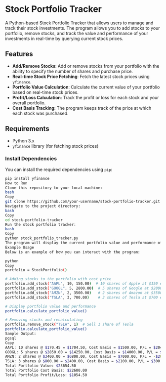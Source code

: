 # Stock Portfolio Tracker

A Python-based Stock Portfolio Tracker that allows users to manage and track their stock investments. The program allows you to add stocks to your portfolio, remove stocks, and track the value and performance of your investments in real-time by querying current stock prices.

## Features

- **Add/Remove Stocks**: Add or remove stocks from your portfolio with the ability to specify the number of shares and purchase price.
- **Real-time Stock Price Fetching**: Fetch the latest stock prices using `yfinance`.
- **Portfolio Value Calculation**: Calculate the current value of your portfolio based on real-time stock prices.
- **Profit/Loss Calculation**: Track the profit or loss for each stock and your overall portfolio.
- **Cost Basis Tracking**: The program keeps track of the price at which each stock was purchased.

## Requirements

- Python 3.x
- `yfinance` library (for fetching stock prices)

### Install Dependencies

You can install the required dependencies using `pip`:

```bash
pip install yfinance
How to Run
Clone this repository to your local machine:
bash
Copy
git clone https://github.com/your-username/stock-portfolio-tracker.git
Navigate to the project directory:
bash
Copy
cd stock-portfolio-tracker
Run the stock portfolio tracker:
bash
Copy
python stock_portfolio_tracker.py
The program will display the current portfolio value and performance of the stocks in the portfolio, including profit/loss.
Example Usage
Below is an example of how you can interact with the program:

python
Copy
portfolio = StockPortfolio()

# Adding stocks to the portfolio with cost price
portfolio.add_stock("AAPL", 10, 150.00)  # 10 shares of Apple at $150 each
portfolio.add_stock("GOOGL", 5, 2800.00)  # 5 shares of Google at $2800 each
portfolio.add_stock("AMZN", 2, 3500.00)   # 2 shares of Amazon at $3500 each
portfolio.add_stock("TSLA", 3, 700.00)    # 3 shares of Tesla at $700 each

# Display portfolio value and performance
portfolio.calculate_portfolio_value()

# Removing stocks and recalculating
portfolio.remove_stock("TSLA", 1)  # Sell 1 share of Tesla
portfolio.calculate_portfolio_value()
Sample Output:
pgsql
Copy
AAPL: 10 shares @ $170.45 = $1704.50, Cost Basis = $1500.00, P/L = $204.50
GOOGL: 5 shares @ $2850.00 = $14250.00, Cost Basis = $14000.00, P/L = $250.00
AMZN: 2 shares @ $3400.00 = $6800.00, Cost Basis = $7000.00, P/L = -$200.00
TSLA: 3 shares @ $800.00 = $2400.00, Cost Basis = $2100.00, P/L = $300.00
Total Portfolio Value: $23654.50
Total Portfolio Cost Basis: $22600.00
Total Portfolio Profit/Loss: $1054.50
